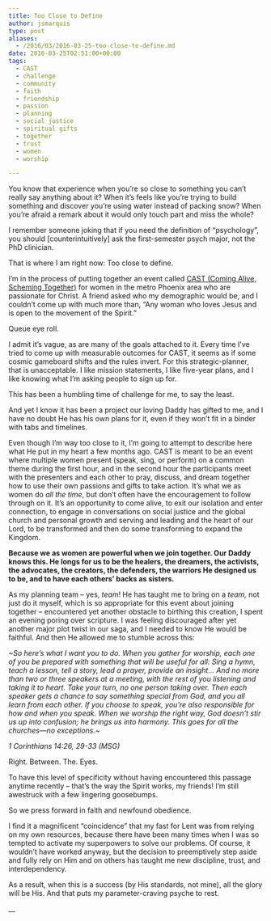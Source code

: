 ```yaml
---
title: Too Close to Define
author: jsmarquis
type: post
aliases:
  - /2016/03/2016-03-25-too-close-to-define.md
date: 2016-03-25T02:51:00+00:00
tags:
  - CAST
  - challenge
  - community
  - faith
  - friendship
  - passion
  - planning
  - social justice
  - spiritual gifts
  - together
  - trust
  - women
  - worship

---
```

You know that experience when you&#8217;re so close to something you can&#8217;t really say anything about it? When it&#8217;s feels like you&#8217;re trying to build something and discover you&#8217;re using water instead of packing snow? When you&#8217;re afraid a remark about it would only touch part and miss the whole?

I remember someone joking that if you need the definition of &#8220;psychology&#8221;, you should [counterintuitively] ask the first-semester psych major, not the PhD clinician.

That is where I am right now: Too close to define.

I&#8217;m in the process of putting together an event called <a href="https://www.facebook.com/events/1040078982717372/" target="_blank">CAST (Coming Alive, Scheming Together)</a> for women in the metro Phoenix area who are passionate for Christ. A friend asked who my demographic would be, and I couldn&#8217;t come up with much more than, &#8220;Any woman who loves Jesus and is open to the movement of the Spirit.&#8221;

Queue eye roll.

I admit it&#8217;s vague, as are many of the goals attached to it. Every time I&#8217;ve tried to come up with measurable outcomes for CAST, it seems as if some cosmic gameboard shifts and the rules invert. For this strategic-planner, that is unacceptable. I like mission statements, I like five-year plans, and I like knowing what I&#8217;m asking people to sign up for.

This has been a humbling time of challenge for me, to say the least.

And yet I know it has been a project our loving Daddy has gifted to me, and I have no doubt He has his own plans for it, even if they won&#8217;t fit in a binder with tabs and timelines.

Even though I&#8217;m way too close to it, I&#8217;m going to attempt to describe here what He put in my heart a few months ago. CAST is meant to be an event where multiple women present (speak, sing, or perform) on a common theme during the first hour, and in the second hour the participants meet with the presenters and each other to pray, discuss, and dream together how to use their own passions and gifts to take action. It&#8217;s what we as women do _all the time_, but don&#8217;t often have the encouragement to follow through on it. It&#8217;s an opportunity to come alive, to exit our isolation and enter connection, to engage in conversations on social justice and the global church and personal growth and serving and leading and the heart of our Lord, to be transformed and then do some transforming to expand the Kingdom.

**Because we as women are powerful when we join together. Our Daddy knows this. He longs for us to be the healers, the dreamers, the activists, the advocates, the creators, the defenders, the warriors He designed us to be, and to have each others&#8217; backs as sisters.**

As my planning team &#8211; yes, _team_! He has taught me to bring on a _team,_ not just do it myself, which is so appropriate for this event about joining together &#8211; encountered yet another obstacle to birthing this creation, I spent an evening poring over scripture. I was feeling discouraged after yet another major plot twist in our saga, and I needed to know He would be faithful. And then He allowed me to stumble across this:

_~So here’s what I want you to do. When you gather for worship, each one of you be prepared with something that will be useful for all: Sing a hymn, teach a lesson, tell a story, lead a prayer, provide an insight&#8230; And no more than two or three speakers at a meeting, with the rest of you listening and taking it to heart. Take your turn, no one person taking over. Then each speaker gets a chance to say something special from God, and you all learn from each other. If you choose to speak, you’re also responsible for how and when you speak. When we worship the right way, God doesn’t stir us up into confusion; he brings us into harmony. This goes for all the churches—no exceptions.~_
  
_1 Corinthians 14:26, 29-33 (MSG)_

Right. Between. The. Eyes.

To have this level of specificity without having encountered this passage anytime recently &#8211; that&#8217;s the way the Spirit works, my friends! I&#8217;m still awestruck with a few lingering goosebumps.

So we press forward in faith and newfound obedience.

I find it a magnificent &#8220;coincidence&#8221; that my fast for Lent was from relying on my own resources, because there have been many times when I was so tempted to activate my superpowers to solve our problems. Of course, it wouldn&#8217;t have worked anyway, but the decision to preemptively step aside and fully rely on Him and on others has taught me new discipline, trust, and interdependency.

As a result, when this is a success (by His standards, not mine), all the glory will be His. And that puts my parameter-craving psyche to rest.
  
 __